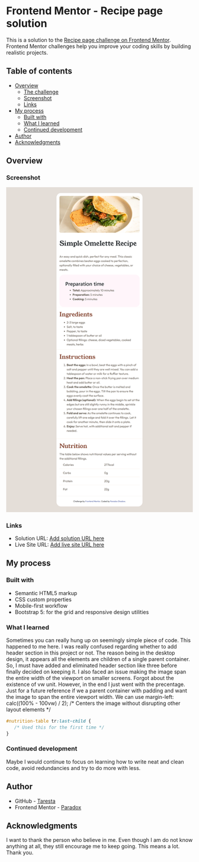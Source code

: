 # Frontend Mentor - Recipe page solution

This is a solution to the [Recipe page challenge on Frontend Mentor](https://www.frontendmentor.io/challenges/recipe-page-KiTsR8QQKm). Frontend Mentor challenges help you improve your coding skills by building realistic projects. 

## Table of contents

- [Overview](#overview)
  - [The challenge](#the-challenge)
  - [Screenshot](#screenshot)
  - [Links](#links)
- [My process](#my-process)
  - [Built with](#built-with)
  - [What I learned](#what-i-learned)
  - [Continued development](#continued-development)
- [Author](#author)
- [Acknowledgments](#acknowledgments)


## Overview

### Screenshot

![](./design/Screenshot.png)

### Links

- Solution URL: [Add solution URL here]()
- Live Site URL: [Add live site URL here]()

## My process

### Built with

- Semantic HTML5 markup
- CSS custom properties
- Mobile-first workflow
- Bootstrap 5: for the grid and responsive design utilities


### What I learned

Sometimes you can really hung up on seemingly simple piece of code. This happened to me here. I was really confused regarding whether to add header section in this project or not. The reason being in the desktop design, 
it appears all the elements are children of a single parent container. So, I must have added and eliminated header section like three before finally decided on keeping it.
I also faced an issue making the image span the entire width of the viewport on smaller screens. Forgot about the existence of vw unit. However, in the end I just went with the precentage. Just for a future reference if we a parent container with padding and want the image to span the entire viewport width. We can use 
  margin-left: calc((100% - 100vw) / 2); /* Centers the image without disrupting other layout elements */

```css
#nutrition-table tr:last-child {
   /* Used this for the first time */
}
```


### Continued development

Maybe I would continue to focus on learning how to write neat and clean code, avoid redundancies and try to do more with less.

## Author

- GitHub - [Taresta](https://github.com/Taresta/)
- Frontend Mentor - [Paradox](https://www.frontendmentor.io/profile/Taresta)


## Acknowledgments

I want to thank the person who believe in me. Even though I am do not know anything at all, they still encourage me to keep going. This means a lot. Thank you.
